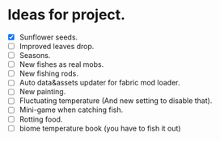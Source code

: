 # Ideas for project.
- [x] Sunflower seeds.
- [ ] Improved leaves drop.
- [ ] Seasons.
- [ ] New fishes as real mobs.
- [ ] New fishing rods.
- [ ] Auto data&assets updater for fabric mod loader.
- [ ] New painting.
- [ ] Fluctuating temperature (And new setting to disable that). 
- [ ] Mini-game when catching fish.
- [ ] Rotting food.
- [ ] biome temperature book (you have to fish it out)
